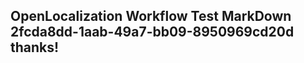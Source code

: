 <properties
ms.topic="hero-topic"
ms.test1="hero-topic"
ms.test2="test"/>

## OpenLocalization Workflow Test MarkDown 2fcda8dd-1aab-49a7-bb09-8950969cd20d thanks!
